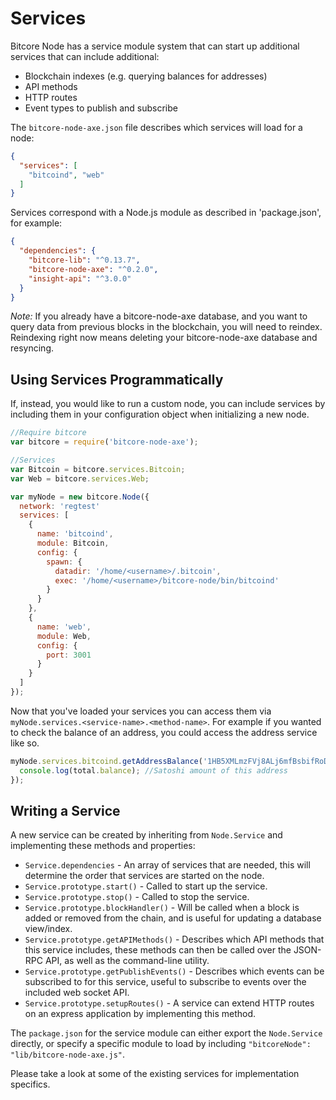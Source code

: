 # Services
Bitcore Node has a service module system that can start up additional services that can include additional:
- Blockchain indexes (e.g. querying balances for addresses)
- API methods
- HTTP routes
- Event types to publish and subscribe

The `bitcore-node-axe.json` file describes which services will load for a node:

```json
{
  "services": [
    "bitcoind", "web"
  ]
}
```

Services correspond with a Node.js module as described in 'package.json', for example:

```json
{
  "dependencies": {
    "bitcore-lib": "^0.13.7",
    "bitcore-node-axe": "^0.2.0",
    "insight-api": "^3.0.0"
  }
}
```

_Note:_ If you already have a bitcore-node-axe database, and you want to query data from previous blocks in the blockchain, you will need to reindex. Reindexing right now means deleting your bitcore-node-axe database and resyncing.

## Using Services Programmatically
If, instead, you would like to run a custom node, you can include services by including them in your configuration object when initializing a new node.

```js
//Require bitcore
var bitcore = require('bitcore-node-axe');

//Services
var Bitcoin = bitcore.services.Bitcoin;
var Web = bitcore.services.Web;

var myNode = new bitcore.Node({
  network: 'regtest'
  services: [
    {
      name: 'bitcoind',
      module: Bitcoin,
      config: {
        spawn: {
          datadir: '/home/<username>/.bitcoin',
          exec: '/home/<username>/bitcore-node/bin/bitcoind'
        }
      }
    },
    {
      name: 'web',
      module: Web,
      config: {
        port: 3001
      }
    }
  ]
});
```

Now that you've loaded your services you can access them via `myNode.services.<service-name>.<method-name>`. For example if you wanted to check the balance of an address, you could access the address service like so.

```js
myNode.services.bitcoind.getAddressBalance('1HB5XMLmzFVj8ALj6mfBsbifRoD4miY36v', false, function(err, total) {
  console.log(total.balance); //Satoshi amount of this address
});
```

## Writing a Service
A new service can be created by inheriting from `Node.Service` and implementing these methods and properties:
- `Service.dependencies` -  An array of services that are needed, this will determine the order that services are started on the node.
- `Service.prototype.start()` - Called to start up the service.
- `Service.prototype.stop()` - Called to stop the service.
- `Service.prototype.blockHandler()` - Will be called when a block is added or removed from the chain, and is useful for updating a database view/index.
- `Service.prototype.getAPIMethods()` - Describes which API methods that this service includes, these methods can then be called over the JSON-RPC API, as well as the command-line utility.
- `Service.prototype.getPublishEvents()` - Describes which events can be subscribed to for this service, useful to subscribe to events over the included web socket API.
- `Service.prototype.setupRoutes()` - A service can extend HTTP routes on an express application by implementing this method.

The `package.json` for the service module can either export the `Node.Service` directly, or specify a specific module to load by including `"bitcoreNode": "lib/bitcore-node-axe.js"`.

Please take a look at some of the existing services for implementation specifics.

